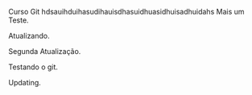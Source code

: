 Curso Git
hdsauihduihasudihauisdhasuidhuasidhuisadhuidahs
Mais um Teste.

Atualizando.

Segunda Atualização.

Testando o git.

Updating.
